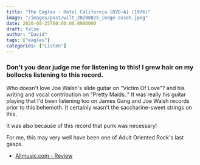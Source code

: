 ```yaml
---
title: "The Eagles - Hotel California [DVD-A] (1976)"
image: "/images/post/wilt_20200825_image-asset.jpeg"
date: 2020-08-25T00:00:00.0000000
draft: false
author: "David"
tags: ["eagles"]
categories: ["Listen"]
---
```

### Don't you dear judge me for listening to this! I grew hair on my bollocks listening to this record.   
  
Who doesn't love Joe Walsh's slide guitar on "Victim Of Love"? and his writing and vocal contribution on "Pretty Maids.."  It was really his guitar playing that I'd been listening too on James Gang and Joe Walsh records prior to this behemoth. It certainly wasn't the saccharine-sweet strings on this.    
  
It was also because of this record that punk was necessary!    
  
For me, this may very well have been one of Adult Oriented Rock's last gasps.  

-  [Allmusic.com - Review](https://www.allmusic.com/album/hotel-california-mw0000189884)